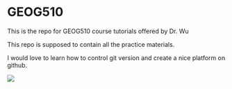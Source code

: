 # GEOG510
This is the repo for GEOG510 course tutorials offered by Dr. Wu

This repo is supposed to contain all the practice materials.

I would love to learn how to control git version and create a nice platform on github.

![](https://i.gifer.com/3Y0.gif)

